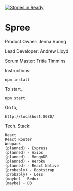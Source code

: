 [![Stories in Ready](https://badge.waffle.io/Flatten-Threat/Spree.png?label=ready&title=Ready)](https://waffle.io/Flatten-Threat/Spree)
# Spree

Product Owner: Jenna Vuong

Lead Developer: Andrew Lloyd

Scrum Master: Tritia Timmins

Instructions:

    npm install
    
To start,

    npm start

Go to,

    http://localhost:8080/


Tech. Stack:

    React
    React Router
    Webpack
    (planned) - Express
    (planned) - Axios
    (planned) - MongoDB
    (planned) - Heroku
    (planned) - React Native
    (probably) - Bootstrap
    (probably) - Less
    (maybe) - Redux
    (maybe) - D3

